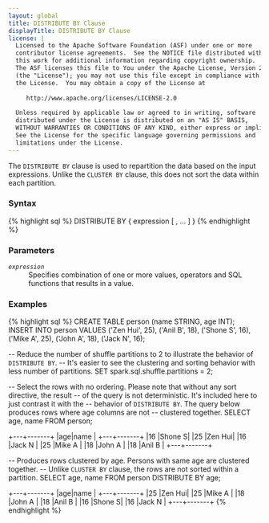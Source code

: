 ```yaml
---
layout: global
title: DISTRIBUTE BY Clause
displayTitle: DISTRIBUTE BY Clause
license: |
  Licensed to the Apache Software Foundation (ASF) under one or more
  contributor license agreements.  See the NOTICE file distributed with
  this work for additional information regarding copyright ownership.
  The ASF licenses this file to You under the Apache License, Version 2.0
  (the "License"); you may not use this file except in compliance with
  the License.  You may obtain a copy of the License at
 
     http://www.apache.org/licenses/LICENSE-2.0
 
  Unless required by applicable law or agreed to in writing, software
  distributed under the License is distributed on an "AS IS" BASIS,
  WITHOUT WARRANTIES OR CONDITIONS OF ANY KIND, either express or implied.
  See the License for the specific language governing permissions and
  limitations under the License.
---
```

The <code>DISTRIBUTE BY</code> clause is used to repartition the data based
on the input expressions. Unlike the `CLUSTER BY` clause, this does not
sort the data within each partition. 

### Syntax
{% highlight sql %}
DISTRIBUTE BY { expression [ , ... ] }
{% endhighlight %}

### Parameters
<dl>
  <dt><code><em>expression</em></code></dt>
  <dd>
    Specifies combination of one or more values, operators and SQL functions that results in a value.
  </dd>
</dl>

### Examples
{% highlight sql %}
CREATE TABLE person (name STRING, age INT);
INSERT INTO person VALUES
    ('Zen Hui', 25), 
    ('Anil B', 18), 
    ('Shone S', 16), 
    ('Mike A', 25),
    ('John A', 18), 
    ('Jack N', 16);

-- Reduce the number of shuffle partitions to 2 to illustrate the behavior of `DISTRIBUTE BY`.
-- It's easier to see the clustering and sorting behavior with less number of partitions.
SET spark.sql.shuffle.partitions = 2;
                        
-- Select the rows with no ordering. Please note that without any sort directive, the result
-- of the query is not deterministic. It's included here to just contrast it with the 
-- behavior of `DISTRIBUTE BY`. The query below produces rows where age columns are not
-- clustered together.
SELECT age, name FROM person;

  +---+-------+
  |age|name   |
  +---+-------+
  |16 |Shone S|
  |25 |Zen Hui|
  |16 |Jack N |
  |25 |Mike A |
  |18 |John A |
  |18 |Anil B |
  +---+-------+

-- Produces rows clustered by age. Persons with same age are clustered together.
-- Unlike `CLUSTER BY` clause, the rows are not sorted within a partition.
SELECT age, name FROM person DISTRIBUTE BY age;

  +---+-------+
  |age|name   |
  +---+-------+
  |25 |Zen Hui|
  |25 |Mike A |
  |18 |John A |
  |18 |Anil B |
  |16 |Shone S|
  |16 |Jack N |
  +---+-------+
{% endhighlight %}
